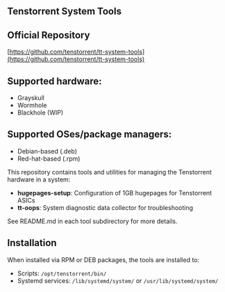 ## Tenstorrent System Tools

## Official Repository

[https://github.com/tenstorrent/tt-system-tools](https://github.com/tenstorrent/tt-system-tools)

## Supported hardware:
* Grayskull
* Wormhole
* Blackhole (WIP)

## Supported OSes/package managers:
* Debian-based (.deb)
* Red-hat-based (.rpm)

This repository contains tools and utilities for managing the
Tenstorrent hardware in a system:

* **hugepages-setup**: Configuration of 1GB hugepages for Tenstorrent ASICs
* **tt-oops**: System diagnostic data collector for troubleshooting

See README.md in each tool subdirectory for more details.

## Installation

When installed via RPM or DEB packages, the tools are installed to:
* Scripts: `/opt/tenstorrent/bin/`
* Systemd services: `/lib/systemd/system/` or `/usr/lib/systemd/system/`
